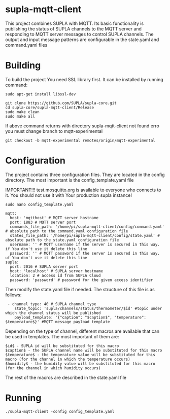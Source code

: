 # supla-mqtt-client

This project combines SUPLA with MQTT. Its basic functionality is publishing the status of SUPLA channels to the MQTT server and responding to MQTT server messages to control SUPLA channels. The output and input message patterns are configurable in the state.yaml and command.yaml files

# Building
To build the project You need SSL library first. It can be installed by running command:
```
sudo apt-get install libssl-dev
```


```
git clone https://github.com/SUPLA/supla-core.git
cd supla-core/supla-mqtt-client/Release
sudo make clean
sudo make all
```

If above command returns with directory supla-mqtt-client not found erro you must change branch to mqtt-experimental

```
git checkout -b mqtt-experimental remotes/origin/mqtt-experimental
```

# Configuration

The project contains three configuration files. They are located in the config directory.
The most important is the config_template.yaml file

IMPORTANT!!! test.mosquitto.org is available to everyone who connects to it. 
You should not use it with Your production supla instance!

```
sudo nano config_template.yaml 

mqtt:
  host: 'mqtthost' # MQTT server hostname
  port: 1883 # MQTT server port
  commands_file_path: '/home/pi/supla-mqtt-client/config/command.yaml' # absolute path to the command.yaml configuration file
  states_file_path: '/home/pi/supla-mqtt-client/config/state.yaml' # absolute path to the state.yaml configuration file
  username: '' # MQTT username if the server is secured in this way. if You don't use it delete this line
  password: '' # MQTT password if the server is secured in this way. uf You don't use it delete this line
supla:
  port: 2016 # SUPLA server port
  host: 'localhost' # SUPLA server hostname
  location: 2 # access id from SUPLA Cloud
  password: 'password' # password for the given access identifier
```


Then modify the state.yaml file if needed. The structure of this file is as follows:
```
 - channel_type: 40 # SUPLA channel type
    state_topic: 'supla/channels/status/thermometer/$id' #topic under which the channel status will be published
    payload_template: '{"caption": "$caption$", "temperature": $temperature$}' #MQTT message payload template
```

Depending on the type of channel, different macros are available that can be used in templates. The most important of them are:

```
$id$ - SUPLA id will be substituted for this macro
$caption$ - the SUPLA channel name will be substituted for this macro
$temperature$ - the temperature value will be substituted for this macro (for the channel in which the temperature occurs)
$humidity$ - the humidity value will be substituted for this macro (for the channel in which humidity occurs)
```
The rest of the macros are described in the state.yaml file

# Running
```
./supla-mqtt-client -config config_template.yaml
```

